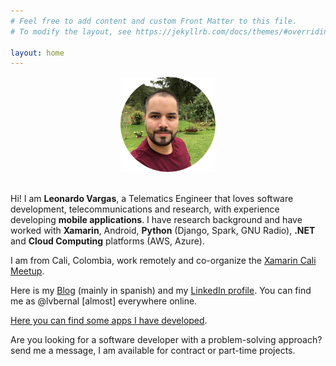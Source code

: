 ```yaml
---
# Feel free to add content and custom Front Matter to this file.
# To modify the layout, see https://jekyllrb.com/docs/themes/#overriding-theme-defaults

layout: home
---
```


<center>
    <img src="/images/profile.png" height="152" />
    <br/><br/>
</center>

Hi! I am __Leonardo Vargas__, a Telematics Engineer that loves software development, telecommunications and research, with experience developing __mobile applications__. I have research background and have worked with __Xamarin__, Android, __Python__ (Django, Spark, GNU Radio), __.NET__ and __Cloud Computing__ platforms (AWS, Azure).

I am from Cali, Colombia, work remotely and co-organize the [Xamarin Cali Meetup](https://www.meetup.com/Xamarin-Cali/).

Here is my [Blog](https://blog.lvbernal.com/) (mainly in spanish) and my [LinkedIn profile](https://www.linkedin.com/in/lvbernal/). You can find me as @lvbernal [almost] everywhere online.

[Here you can find some apps I have developed](/apps).

Are you looking for a software developer with a problem-solving approach? send me a message, I am available for contract or part-time projects.

